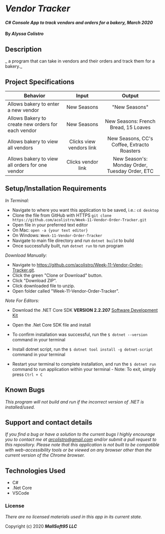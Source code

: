 # _Vendor Tracker_

#### _C# Console App to track vendors and orders for a bakery, March 2020_

#### By _**Alyssa Colistro**_

## Description

_ a program that can take in vendors and their orders and track them for a bakery._

## Project Specifications

| Behavior | Input | Output |
|---|:---:|:---:|
|Allows bakery to enter a new vendor | New Seasons |"New Seasons" |
|Allows Bakery to create new orders for each vendor | New Seasons | New Seasons: French Bread, 15 Loaves |
|Allows bakery to view all vendors | Clicks view vendors link |New Seasons, CC's Coffee, Extracto Roasters |
|Allows bakery to view all orders for one vendor| Clicks vendor link | New Season's: Monday Order, Tuesday Order, ETC |

## Setup/Installation Requirements

_In Terminal:_

* Navigate to where you want this application to be saved, i.e.:
```cd desktop```
* Clone the file from GitHub with HTTPS
```git clone https://github.com/acolistro/Week-11-Vendor-Order-Tracker.git ```
* Open file in your preferred text editor
* On Mac: ```open -a {your text editor} ```
* On Windows: ```Week-11-Vendor-Order-Tracker```
* Navigate to main file directory and run ```dotnet build``` to build
* Once successfully built, run ```dotnet run``` to run program

_Download Manually:_

* Navigate to https://github.com/acolistro/Week-11-Vendor-Order-Tracker.git.
* Click the green "Clone or Download" button.
* Click "Download ZIP".
* Click downloaded file to unzip.
* Open folder called "Week-11-Vendor-Order-Tracker".


_Note For Editors:_ 
* Download the .NET Core SDK **VERSION 2.2.207** [Software Development Kit](https://dotnet.microsoft.com/download)
* Open the .Net Core SDK file and install
* To confirm installation was successful, run the ```$ dotnet --version``` command in your terminal

* Install dotnet script, run the ```$ dotnet tool install -g dotnet-script``` command in your terminal
* Restart your terminal to complete installation, and run the ```$ dotnet run``` command to run application within your terminal - Note: To exit, simply press ```Ctrl + C```
## Known Bugs

_This program will not build and run if the incorrect version of .NET is installed/used._

## Support and contact details

_If you find a bug or have a solution to the current bugs I highly encourage you to contact me at arcolistro@gmail.com and/or submit a pull request to this repository. Please note that this application is not built to be compatible with web-accessibility tools or be viewed on any browser other than the current version of the Chrome browser._

## Technologies Used

* C#
* .Net Core
* VSCode

### License

*There are no licensed materials used in this app in its current state.*

Copyright (c) 2020 **_MallSoft95 LLC_**